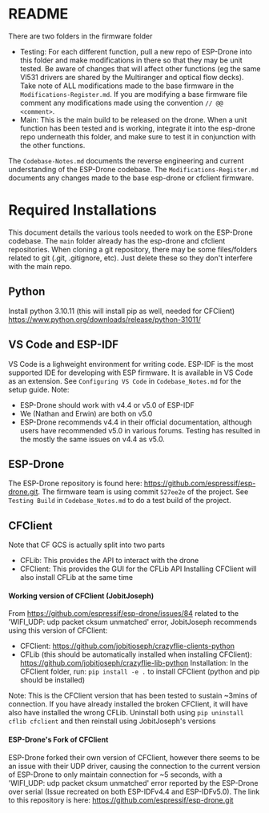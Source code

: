 # README
There are two folders in the firmware folder
- Testing: For each different function, pull a new repo of ESP-Drone into this folder and make modifications in there so that they may be unit tested. Be aware of changes that will affect other functions (eg the same Vl531 drivers are shared by the Multiranger and optical flow decks). Take note of ALL modifications made to the base firmware in the `Modifications-Register.md`. If you are modifying a base firmware file comment any modifications made using the convention `// @@ <comment>`.
- Main: This is the main build to be released on the drone. When a unit function has been tested and is working, integrate it into the esp-drone repo underneath this folder, and make sure to test it in conjunction with the other functions.

The `Codebase-Notes.md` documents the reverse engineering and current understanding of the ESP-Drone codebase.
The `Modifications-Register.md` documents any changes made to the base esp-drone or cfclient firmware.

# Required Installations
This document details the various tools needed to work on the ESP-Drone codebase. The `main` folder already has the esp-drone and cfclient repositories. When cloning a git repository, there may be some files/folders related to git (.git, .gitignore, etc). Just delete these so they don't interfere with the main repo.

## Python
Install python 3.10.11 (this will install pip as well, needed for CFClient)
https://www.python.org/downloads/release/python-31011/

## VS Code and ESP-IDF
VS Code is a lighweight environment for writing code. ESP-IDF is the most supported IDE for developing with ESP firmware. It is available in VS Code as an extension. See `Configuring VS Code` in `Codebase_Notes.md` for the setup guide.
Note:
- ESP-Drone should work with v4.4 or v5.0 of ESP-IDF
- We (Nathan and Erwin) are both on v5.0
- ESP-Drone recommends v4.4 in their official documentation, although users have recommended v5.0 in various forums. Testing has resulted in the mostly the same issues on v4.4 as v5.0.

## ESP-Drone
The ESP-Drone repository is found here:
https://github.com/espressif/esp-drone.git. The firmware team is using commit `527ee2e` of the project. See `Testing Build` in `Codebase_Notes.md` to do a test build of the project.

## CFClient
Note that CF GCS is actually split into two parts
- CFLib: This provides the API to interact with the drone
- CFClient: This provides the GUI for the CFLib API
Installing CFClient will also install CFLib at the same time

#### Working version of CFClient (JobitJoseph)
From https://github.com/espressif/esp-drone/issues/84 related to the 'WIFI_UDP: udp packet cksum unmatched' error, JobitJoseph recommends using this version of CFClient:
- CFClient: https://github.com/jobitjoseph/crazyflie-clients-python
- CFLib (this should be automatically installed when installing CFClient): https://github.com/jobitjoseph/crazyflie-lib-python
Installation:
In the CFClient folder, run:
```pip install -e .```
to install CFClient (python and pip should be installed)

Note: 
This is the CFClient version that has been tested to sustain ~3mins of connection. If you have already installed the broken CFClient, it will have also have installed the wrong CFLib. Uninstall both using 
```pip uninstall cflib cfclient```
and then reinstall using JobitJoseph's versions

#### ESP-Drone's Fork of CFClient
ESP-Drone forked their own version of CFClient, however there seems to be an issue with their UDP driver, causing the connection to the current version of ESP-Drone to only maintain connection for ~5 seconds, with a 'WIFI_UDP: udp packet cksum unmatched' error reported by the ESP-Drone over serial (Issue recreated on both ESP-IDFv4.4 and ESP-IDFv5.0). The link to this repository is here:
https://github.com/espressif/esp-drone.git
